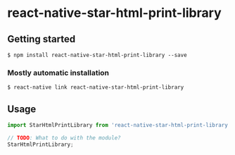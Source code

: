 # react-native-star-html-print-library

## Getting started

`$ npm install react-native-star-html-print-library --save`

### Mostly automatic installation

`$ react-native link react-native-star-html-print-library`

## Usage
```javascript
import StarHtmlPrintLibrary from 'react-native-star-html-print-library';

// TODO: What to do with the module?
StarHtmlPrintLibrary;

```
